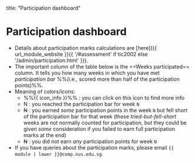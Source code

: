 <frontmatter>
title: "Participation dashboard"
</frontmatter>

<h1 class="display-4">Participation dashboard</h1>

<box>

* Details about participation marks calculations are [here]({{ url_module_website }}{{ '/#assessment' if tic2002 else '/admin/participation.html' }}).
* The important column of the table below is the <span class="text-monospace">==Weeks participated==</span> column. It tells you how many weeks in which you have met _participation bar_ %%(i.e., scored more than half of the participation points)%%.
* Meaning of colors/icons:
  * %%{{ icon_info }}%% : you can click on this icon to find more info
  * <span class="badge badge-success">N</span> : you reached the participation bar for week `N`
  * <span class="badge badge-warning">~~N~~</span> : you earned _some_ participation points in the week `N` but fell short of the participation bar for that week (these _tried-but-fell-short_ weeks are not normally counted for participation, but they could be given _some_ consideration if you failed to earn full participation marks at the end)
  * <span class="badge badge-danger">~~N~~</span> : you did not earn _any_ participation points for week `N`
* If you have queries about the participation marks, please email `{{ module | lower }}@comp.nus.edu.sg`.
</box>

<include src="{{ module | lower }}/participation-table.mbdf" />
